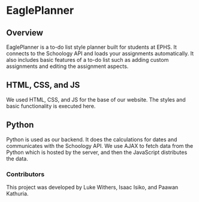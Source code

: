 # EaglePlanner

## Overview
EaglePlanner is a to-do list style planner built for students at EPHS. It connects to the Schoology API and loads your assignments automatically. It also includes basic features of a to-do list such as adding custom assignments and editing the assignment aspects.

## HTML, CSS, and JS
We used HTML, CSS, and JS for the base of our website. The styles and basic functionality is executed here.

## Python
Python is used as our backend. It does the calculations for dates and communicates with the Schoology API. We use AJAX to fetch data from the Python which is hosted by the server, and then the JavaScript distributes the data.


### Contributors
This project was developed by Luke Withers, Isaac Isiko, and Paawan Kathuria.
